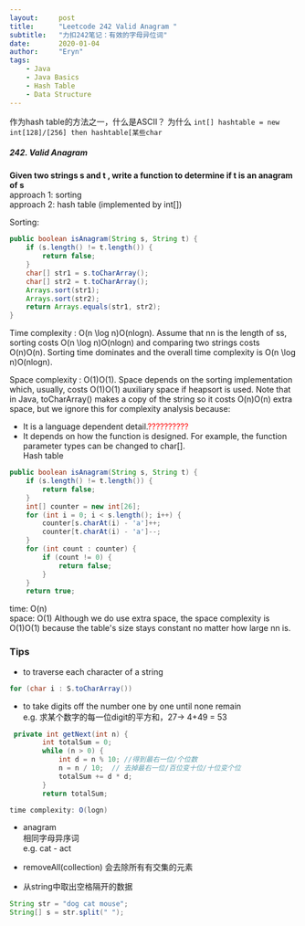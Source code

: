 ```yaml
---
layout:     post
title:      "Leetcode 242 Valid Anagram "
subtitle:   "力扣242笔记：有效的字母异位词"
date:       2020-01-04
author:     "Eryn"
tags:
    - Java
    - Java Basics
    - Hash Table
    - Data Structure
---
```


作为hash table的方法之一，什么是ASCII？
为什么 ```int[] hashtable = new int[128]/[256] then hashtable[某些char```



##### 242. Valid Anagram   
**Given two strings s and t , write a function to determine if t is an anagram of s**   
approach 1: sorting   
approach 2: hash table (implemented by int[])   

Sorting: 
```java
public boolean isAnagram(String s, String t) {
    if (s.length() != t.length()) {
        return false;
    }
    char[] str1 = s.toCharArray();
    char[] str2 = t.toCharArray();
    Arrays.sort(str1);
    Arrays.sort(str2);
    return Arrays.equals(str1, str2);
}
```
Time complexity : O(n \log n)O(nlogn). Assume that nn is the length of ss, sorting costs O(n \log n)O(nlogn) and comparing two strings costs O(n)O(n). Sorting time dominates and the overall time complexity is O(n \log n)O(nlogn).   

Space complexity : O(1)O(1). Space depends on the sorting implementation which, usually, costs O(1)O(1) auxiliary space if heapsort is used. Note that in Java, toCharArray() makes a copy of the string so it costs O(n)O(n) extra space, but we ignore this for complexity analysis because:   
* It is a language dependent detail.<font color = red>??????????</font>
* It depends on how the function is designed. For example, the function parameter types can be changed to char[].   
Hash table   
```java
public boolean isAnagram(String s, String t) {
    if (s.length() != t.length()) {
        return false;
    }
    int[] counter = new int[26];
    for (int i = 0; i < s.length(); i++) {
        counter[s.charAt(i) - 'a']++;
        counter[t.charAt(i) - 'a']--;
    }
    for (int count : counter) {
        if (count != 0) {
            return false;
        }
    }
    return true;
```
time: O(n)   
space: O(1) Although we do use extra space, the space complexity is O(1)O(1) because the table's size stays constant no matter how large nn is.   

####



### Tips
* to traverse each character of a string   
```java
for (char i : S.toCharArray())
```
* to take digits off the number one by one until none remain     
e.g. 求某个数字的每一位digit的平方和，27-> 4+49 = 53    
```java
 private int getNext(int n) {
        int totalSum = 0;
        while (n > 0) {
            int d = n % 10; //得到最右一位/个位数
            n = n / 10;  // 去掉最右一位/百位变十位/十位变个位
            totalSum += d * d;
        }
        return totalSum;

time complexity: O(logn)
```
* anagram   
相同字母异序词   
e.g. cat - act   

* removeAll(collection) 会去除所有有交集的元素   
* 从string中取出空格隔开的数据   
```java
String str = "dog cat mouse";
String[] s = str.split(" ");
```

